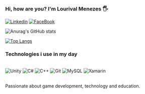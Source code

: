 ### Hi, how are you? I'm Lourival Menezes 🖐

[![Linkedin](https://img.shields.io/badge/LinkedIn-0077B5?style=for-the-badge&logo=linkedin&logoColor=white)](https://www.linkedin.com/in/lmrjunior)
[![FaceBook](https://img.shields.io/badge/Facebook-1877F2?style=for-the-badge&logo=facebook&logoColor=white)](https://www.facebook.com/LjuniorxDD)

![Anurag's GitHub stats](https://github-readme-stats.vercel.app/api?username=LorisJunior&show_icons=true)

[![Top Langs](https://github-readme-stats.vercel.app/api/top-langs/?username=LorisJunior)](https://github.com/anuraghazra/github-readme-stats)

### Technologies i use in my day

<div style="display inline_block"><br/>
  <img align="center" alt="Unity" src="https://img.shields.io/badge/Unity-100000?style=for-the-badge&logo=unity&logoColor=white" />
  <img align="center" alt="C#" src="https://img.shields.io/badge/C%23-239120?style=for-the-badge&logo=c-sharp&logoColor=white" />
  <img align="center" alt="C++" src="https://img.shields.io/badge/C%2B%2B-00599C?style=for-the-badge&logo=c%2B%2B&logoColor=white" />
  <img align="center" alt="Git" src="https://img.shields.io/badge/GIT-E44C30?style=for-the-badge&logo=git&logoColor=white" />
  <img align="center" alt="MySQL" src="https://img.shields.io/badge/MySQL-00000F?style=for-the-badge&logo=mysql&logoColor=white" />
  <img align="center" alt="Xamarin" src="https://img.shields.io/badge/Xamarin-3498DB?style=for-the-badge&logo=xamarin&logoColor=white" />
</div><br/>

Passionate about game development, technology and education.

